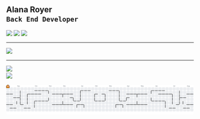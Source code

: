 ## Alana Royer <br> **`Back End Developer`**

<div> 
  <a href="https://www.instagram.com/alana_royer?igsh=MTBmeG1jc2Uya3o2bg==" target="_blank"><img src="https://img.shields.io/badge/-Instagram-%23E4405F?style=for-the-badge&logo=instagram&logoColor=white" target="_blank"></a>
  <a href="https://www.linkedin.com/in/alana-royer-694994250" target="_blank"><img src="https://img.shields.io/badge/-LinkedIn-%230077B5?style=for-the-badge&logo=linkedin&logoColor=white" target="_blank"></a> 
  <a href="mailto:alanamroyer@gmail.com"><img src="https://img.shields.io/badge/-Gmail-D14836?style=for-the-badge&logo=gmail&logoColor=white" target="_blank"></a>
</div>

---

<div align="left">
  <img src="https://skillicons.dev/icons?i=cs,py,java,mysql,html,css,javascript" />
</div>

---

<p align="left">
  <img height="180em" src="https://github-readme-stats.vercel.app/api/top-langs/?username=alanaroyer&layout=compact&langs_count=7&theme=tokyonight"/><br>
  <img height="180em" src="https://github-readme-stats.vercel.app/api?username=alanaroyer&show_icons=true&theme=tokyonight&include_all_commits=true&count_private=true"/>
</p>



<p align="center">
  <picture>
    <source media="(prefers-color-scheme: dark)" srcset="https://raw.githubusercontent.com/alanaroyer/alanaroyer/output/pacman-contribution-graph-dark.svg">
    <source media="(prefers-color-scheme: light)" srcset="https://raw.githubusercontent.com/alanaroyer/alanaroyer/output/pacman-contribution-graph.svg">
    <img alt="Pac-Man devorando minhas contribuições" src="https://raw.githubusercontent.com/alanaroyer/alanaroyer/output/pacman-contribution-graph.svg">
  </picture>
</p>
